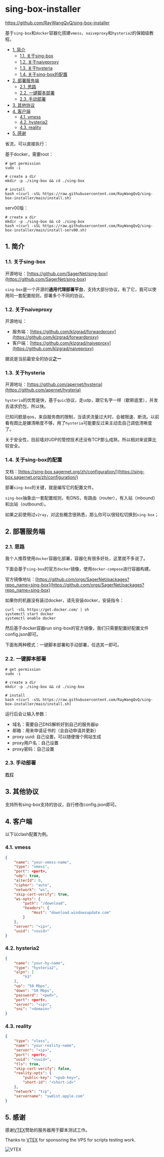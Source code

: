 # sing-box-installer

https://github.com/RayWangQvQ/sing-box-installer

基于`sing-box`和`docker`容器化搭建`vmess`、`naiveproxy`和`hysteria2`的保姆级教程。

<!-- more -->

<!-- TOC depthFrom:2 -->

- [1. 简介](#1-简介)
    - [1.1. 关于sing-box](#11-关于sing-box)
    - [1.2. 关于naiveproxy](#12-关于naiveproxy)
    - [1.3. 关于hysteria](#13-关于hysteria)
    - [1.4. 关于sing-box的配置](#14-关于sing-box的配置)
- [2. 部署服务端](#2-部署服务端)
    - [2.1. 思路](#21-思路)
    - [2.2. 一键脚本部署](#22-一键脚本部署)
    - [2.3. 手动部署](#23-手动部署)
- [3. 其他协议](#3-其他协议)
- [4. 客户端](#4-客户端)
    - [4.1. vmess](#41-vmess)
    - [4.2. hysteria2](#42-hysteria2)
    - [4.3. reality](#43-reality)
- [5. 感谢](#5-感谢)

<!-- /TOC -->

省流，可以直接执行：

基于docker，需要root：
```
# get permission
sudo -i

# create a dir
mkdir -p ./sing-box && cd ./sing-box

# install
bash <(curl -sSL https://raw.githubusercontent.com/RayWangQvQ/sing-box-installer/main/install.sh)
```

serv00版：
```
# create a dir
mkdir -p ./sing-box && cd ./sing-box
bash <(curl -sSL https://raw.githubusercontent.com/RayWangQvQ/sing-box-installer/main/install-serv00.sh)
```

## 1. 简介

### 1.1. 关于sing-box

开源地址：[https://github.com/SagerNet/sing-box](https://github.com/SagerNet/sing-box)

`sing-box`是一个开源的**通用代理部署平台**，支持大部分协议，有了它，我可以使用同一套配置规则，部署多个不同的协议。

### 1.2. 关于naiveproxy

开源地址：
- 服务端：[https://github.com/klzgrad/forwardproxy](https://github.com/klzgrad/forwardproxy)
- 客户端：[https://github.com/klzgrad/naiveproxy](https://github.com/klzgrad/naiveproxy)

据说是当前最安全的协议**之一**

### 1.3. 关于hysteria

开源地址：[https://github.com/apernet/hysteria](https://github.com/apernet/hysteria)

`hysteria`的优势是快，基于`quic`协议，走udp，跟它名字一样（歇斯底里），并发去请求扔包，所以快。

已知问题是qos，来自服务商的限制，当请求流量过大时，会被限速、断流。以前看有图比是嫌清晰度不够，用了`hysteria`可能要反过来主动去自己调低清晰度了。

关于安全性，目前墙对UDP的管控技术还没有TCP那么成熟，所以相对来说算比较安全。

### 1.4. 关于sing-box的配置

文档：[https://sing-box.sagernet.org/zh/configuration/](https://sing-box.sagernet.org/zh/configuration/)

部署`sing-box`的关键，就是编写它的配置文件。

`sing-box`抽象出一套配置规则，有DNS，有路由（router），有入站（inbound）和出站（outbound）。

如果之前使用过`v2ray`，对这些概念很熟悉，那么你可以很轻松切换到`sing-box`；

## 2. 部署服务端

### 2.1. 思路

我个人推荐使用`docker`容器化部署，容器化有很多好处，这里就不多说了。

下面会基于`sing-box`的官方`docker`镜像，使用`docker-compose`进行容器构建。

官方镜像地址：[https://github.com/orgs/SagerNet/packages?repo_name=sing-box](https://github.com/orgs/SagerNet/packages?repo_name=sing-box)

如果你的机器没有装过docker，请先安装docker，安装指令：

```
curl -sSL https://get.docker.com/ | sh
systemctl start docker
systemctl enable docker
```

然后基于docker容器run sing-box的官方镜像，我们只需要配置好配置文件config.json即可。

下面有两种模式：一键脚本部署和手动部署，任选其一即可。

### 2.2. 一键脚本部署

```
# get permission
sudo -i

# create a dir
mkdir -p ./sing-box && cd ./sing-box

# install
bash <(curl -sSL https://raw.githubusercontent.com/RayWangQvQ/sing-box-installer/main/install.sh)
```

运行后会让输入参数：

- 域名：需要自己DNS解析好到自己的服务器ip
- 邮箱：用来申请证书的（会自动申请并更新）
- proxy uuid: 自己设置，可以随便搜个网站生成
- proxy用户名：自己设置
- proxy密码：自己设置

### 2.3. 手动部署

[教程](DIY.md)

## 3. 其他协议

支持所有sing-box支持的协议，自行修改config.json即可。

## 4. 客户端

以下以clash配置为例。

### 4.1. vmess

```json
{
    "name": "your-vmess-name",
    "type": "vmess",
    "port": <port>,
    "udp": true,
    "alterId": 0,
    "cipher": "auto",
    "network": "ws",
    "skip-cert-verify": true,
    "ws-opts": {
        "path": "/download",
        "headers": {
            "Host": "download.windowsupdate.com"
        }
    },
    "server": "<ip>",
    "uuid": "<uuid>"
}
```

### 4.2. hysteria2

```json
{
    "name": "your-hy-name",
    "type": "hysteria2",
    "alpn": [
        "h3"
    ],
    "up": "50 Mbps",
    "down": "50 Mbps",
    "password": "<pwd>",
    "port": <port>,
    "server": "<ip>",
    "sni": "<domain>"
}
```

### 4.3. reality

```json
{
    "type": "vless",
    "name": "your-reality-name",
    "server": "<ip>",
    "port": <port>,
    "uuid": "<uuid>",
    "tls": true,
    "skip-cert-verify": false,
    "reality-opts": {
        "public-key": "<pub-key>",
        "short-id": "<short-id>"
    },
    "network": "tcp",
    "servername": "swdist.apple.com"
}
```

## 5. 感谢

感谢[VTEX](https://console.vtexs.com/?affid=1565)赞助的服务器用于脚本测试工作。

Thanks to [VTEX](https://console.vtexs.com/?affid=1565) for sponsoring the VPS for scripts testing work.

![VTEX](https://console.vtexs.com/templates/2019/dist/images/logo_white.svg)
